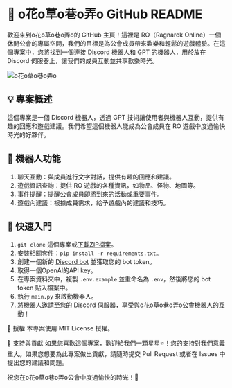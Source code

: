 # 🌈 o花o草o巷o弄o GitHub README

歡迎來到o花o草o巷o弄o的 GitHub 主頁！這裡是 RO（Ragnarok Online）一個休閒公會的專屬空間，我們的目標是為公會成員帶來歡樂和輕鬆的遊戲體驗。在這個專案中，您將找到一個連接 Discord 機器人和 GPT 的機器人，用於放在 Discord 伺服器上，讓我們的成員互動並共享歡樂時光。

![o花o草o巷o弄o](https://i.imgur.com/xxxxxxxx.png)

## 💡 專案概述

這個專案是一個 Discord 機器人，透過 GPT 技術讓使用者與機器人互動，提供有趣的回應和遊戲建議。我們希望這個機器人能成為公會成員在 RO 遊戲中度過愉快時光的好夥伴。

## 🤖 機器人功能

1. 聊天互動：與成員進行文字對話，提供有趣的回應和建議。
2. 遊戲資訊查詢：提供 RO 遊戲的各種資訊，如物品、怪物、地圖等。
3. 事件提醒：提醒公會成員即將到來的活動或重要事件。
4. 遊戲內建議：根據成員需求，給予遊戲內的建議和技巧。

## 🚀 快速入門

1. `git clone` 這個專案或[下載ZIP檔案](https://github.com/jim83803/FlowerChatGPT/archive/refs/heads/main.zip)。
2. 安裝相關套件：`pip install -r requirements.txt`。
3. 創建一個新的 [Discord bot](https://discord.com/developers/applications) 並獲取您的 bot token。
4. 取得一個OpenAI的API key。
5. 在專案資料夾中，複製 `.env.example` 並重命名為 `.env`，然後將您的 bot token 貼入檔案中。
6. 執行 `main.py` 來啟動機器人。
7. 將機器人邀請至您的 Discord 伺服器，享受與o花o草o巷o弄o公會機器人的互動！

📝 授權
本專案使用 MIT License 授權。

💖 支持與貢獻
如果您喜歡這個專案，歡迎給我們一顆星星⭐！您的支持對我們意義重大。如果您想要為此專案做出貢獻，請隨時提交 Pull Request 或者在 Issues 中提出您的建議和問題。

祝您在o花o草o巷o弄o公會中度過愉快的時光！🎉